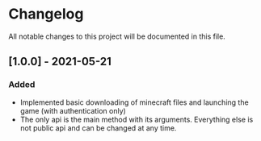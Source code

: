 # Changelog
All notable changes to this project will be documented in this file.

## [1.0.0] - 2021-05-21
### Added
 - Implemented basic downloading of minecraft files and launching the game (with authentication only)
 - The only api is the main method with its arguments. Everything else is not public api and can be changed at any time.